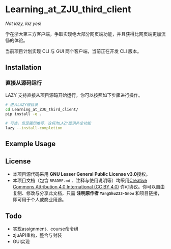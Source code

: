 # Learning_at_ZJU_third_client

*Not lazy, laz yes!*

学在浙大第三方客户端，争取实现绝大部分网页端功能，并且获得比网页端更加流畅的体验。

当前项目计划实现 CLI 与 GUI 两个客户端，当前正在开发 CLI 版本。

## Installation

### 直接从源码运行

LAZY 支持直接从项目源码开始运行，你可以按照如下步骤进行操作。

```bash
# 进入LAZY根目录
cd Learning_at_ZJU_third_client/
pip install -e .

# 可选，但是强烈推荐，这将为LAZY提供补全功能
lazy --install-completion
```

## Example Usage

## License

- 本项目源代码采用 **GNU Lesser General Public License v3.0**授权。
- 本项目文档（包含 `README.md` 、注释与使用说明等）均采用[Creative Commons Attribution 4.0 International (CC BY 4.0)](https://creativecommons.org/licenses/by/4.0/) 许可协议。你可以自由复制、修改与分享此文档，只需 **注明原作者 `YangShu233-Snow`** 和项目链接，即可用于个人或商业用途。

## Todo

- 实现assignment、course命令组
- zjuAPI重构，整合与封装
- GUI实现